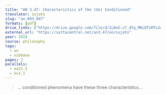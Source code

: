 ```yaml
---
title: "AN 3.47: Characteristics of the (Un) Conditioned"
translator: sujato
slug: "an.003.047"
formats: [pdf]
drive_links: ["https://drive.google.com/file/d/1LBxG-z7_dfg_MKLDTsMTs2uP2-gc6I1a/view?usp=drivesdk"]
external_url: "https://suttacentral.net/an3.47/en/sujato"
year: 2018
course: philosophy
tags:
  - an
  - nibbana
pages: 2
parallels:
  - ea22.5
  - kv1.1
---
```


> … conditioned phenomena have these three characteristics...
